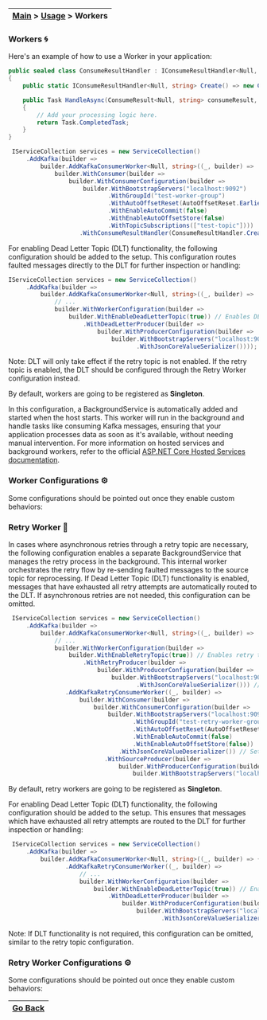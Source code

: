 | [Main](/README.md) > [Usage](/docs/Usage.md) > Workers |
|--------------------------------------------------------|

### Workers :cyclone:

Here's an example of how to use a Worker in your application:

```C#
public sealed class ConsumeResultHandler : IConsumeResultHandler<Null, string>
{
    public static IConsumeResultHandler<Null, string> Create() => new ConsumeResultHandler();

    public Task HandleAsync(ConsumeResult<Null, string> consumeResult, CancellationToken cancellationToken)
    {
        // Add your processing logic here.
        return Task.CompletedTask;
    }
}

 IServiceCollection services = new ServiceCollection()
     .AddKafka(builder =>
         builder.AddKafkaConsumerWorker<Null, string>((_, builder) =>
             builder.WithConsumer(builder =>
                 builder.WithConsumerConfiguration(builder =>
                     builder.WithBootstrapServers("localhost:9092")
                            .WithGroupId("test-worker-group")
                            .WithAutoOffsetReset(AutoOffsetReset.Earliest)
                            .WithEnableAutoCommit(false)
                            .WithEnableAutoOffsetStore(false)
                            .WithTopicSubscriptions(["test-topic"])))
                    .WithConsumeResultHandler(ConsumeResultHandler.Create())));
```

For enabling Dead Letter Topic (DLT) functionality, the following configuration should be added to the setup. This configuration routes faulted messages directly to the DLT for further inspection or handling:

```C#
IServiceCollection services = new ServiceCollection()
     .AddKafka(builder =>
         builder.AddKafkaConsumerWorker<Null, string>((_, builder) =>
             // ... 
             builder.WithWorkerConfiguration(builder =>
                 builder.WithEnableDeadLetterTopic(true)) // Enables DLT
                     .WithDeadLetterProducer(builder =>
                         builder.WithProducerConfiguration(builder =>
                             builder.WithBootstrapServers("localhost:9092"))
                                    .WithJsonCoreValueSerializer()))); // Set your desired serializer.
```
Note: DLT will only take effect if the retry topic is not enabled. If the retry topic is enabled, the DLT should be configured through the Retry Worker configuration instead.

By default, workers are going to be registered as **Singleton**.

In this configuration, a BackgroundService is automatically added and started when the host starts. This worker will run in the background and handle tasks like consuming Kafka messages, ensuring that your application processes data as soon as it's available, without needing manual intervention. For more information on hosted services and background workers, refer to the official [ASP.NET Core Hosted Services documentation](https://learn.microsoft.com/en-us/aspnet/core/fundamentals/host/hosted-services?view=aspnetcore-8.0&tabs=visual-studio).

### Worker Configurations :gear:

Some configurations should be pointed out once they enable custom behaviors:

### Retry Worker :repeat:

In cases where asynchronous retries through a retry topic are necessary, the following configuration enables a separate BackgroundService that manages the retry process in the background. This internal worker orchestrates the retry flow by re-sending faulted messages to the source topic for reprocessing. If Dead Letter Topic (DLT) functionality is enabled, messages that have exhausted all retry attempts are automatically routed to the DLT. If asynchronous retries are not needed, this configuration can be omitted. 

```C#
 IServiceCollection services = new ServiceCollection()
     .AddKafka(builder =>
         builder.AddKafkaConsumerWorker<Null, string>((_, builder) =>
             // ... 
             builder.WithWorkerConfiguration(builder => 
                 builder.WithEnableRetryTopic(true)) // Enables retry topic
                     .WithRetryProducer(builder =>
                         builder.WithProducerConfiguration(builder =>
                             builder.WithBootstrapServers("localhost:9092"))
                                    .WithJsonCoreValueSerializer())) // Set your desired serializer.
                .AddKafkaRetryConsumerWorker((_, builder) =>
                    builder.WithConsumer(builder =>
                        builder.WithConsumerConfiguration(builder =>
                            builder.WithBootstrapServers("localhost:9092")
                                   .WithGroupId("test-retry-worker-group")
                                   .WithAutoOffsetReset(AutoOffsetReset.Earliest)
                                   .WithEnableAutoCommit(false)
                                   .WithEnableAutoOffsetStore(false))
                               .WithJsonCoreValueDeserializer()) // Set your desired deserializer.
                           .WithSourceProducer(builder =>
                               builder.WithProducerConfiguration(builder =>
                                   builder.WithBootstrapServers("localhost:9092")))));
```

By default, retry workers are going to be registered as **Singleton**.

For enabling Dead Letter Topic (DLT) functionality, the following configuration should be added to the setup. This ensures that messages which have exhausted all retry attempts are routed to the DLT for further inspection or handling:

```C#
 IServiceCollection services = new ServiceCollection()
     .AddKafka(builder =>
         builder.AddKafkaConsumerWorker<Null, string>((_, builder) => { /*...*/ })
                .AddKafkaRetryConsumerWorker((_, builder) =>
                    // ...
                    builder.WithWorkerConfiguration(builder =>
                        builder.WithEnableDeadLetterTopic(true)) // Enables DLT
                            .WithDeadLetterProducer(builder =>
                                builder.WithProducerConfiguration(builder =>
                                    builder.WithBootstrapServers("localhost:9092"))
                                           .WithJsonCoreValueSerializer()))); // Set your desired deserializer.
```
Note: If DLT functionality is not required, this configuration can be omitted, similar to the retry topic configuration.

### Retry Worker Configurations :gear:

Some configurations should be pointed out once they enable custom behaviors:

| [Go Back](/docs/Usage.md) |
|---------------------------| 